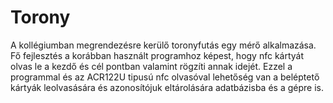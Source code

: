 # Torony

A kollégiumban megrendezésre kerülő toronyfutás egy mérő alkalmazása. 
Fő fejlesztés a korábban használt programhoz képest, hogy nfc kártyát olvas le a kezdő és cél pontban valamint rögzíti annak idejét.
Ezzel a programmal és az ACR122U tipusú nfc olvasóval lehetőség van a beléptető kártyák leolvasására és azonosítójuk eltárolására adatbázisba és a gépre is.
